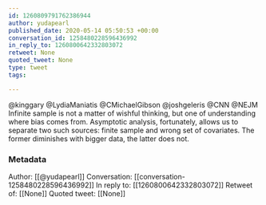 ```yaml
---
id: 1260809791762386944
author: yudapearl
published_date: 2020-05-14 05:50:53 +00:00
conversation_id: 1258480228596436992
in_reply_to: 1260800642332803072
retweet: None
quoted_tweet: None
type: tweet
tags:

---
```


@kinggary @LydiaManiatis @CMichaelGibson @joshgeleris @CNN @NEJM Infinite sample is not a matter of wishful thinking, but one of understanding where bias comes from. Asymptotic analysis, fortunately, allows us to separate two such sources: finite sample and wrong set of covariates. The former diminishes with bigger data, the latter does not.

### Metadata

Author: [[@yudapearl]]
Conversation: [[conversation-1258480228596436992]]
In reply to: [[1260800642332803072]]
Retweet of: [[None]]
Quoted tweet: [[None]]
